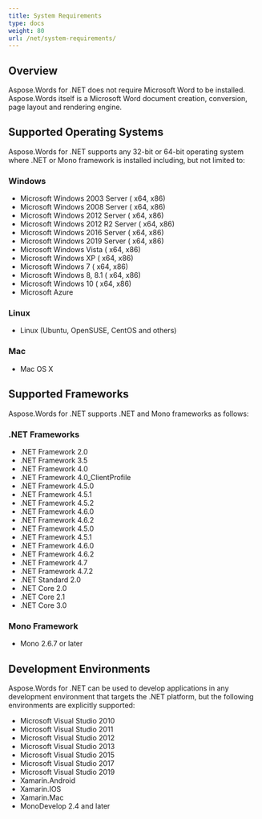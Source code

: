 ```yaml
---
title: System Requirements
type: docs
weight: 80
url: /net/system-requirements/
---
```


## **Overview**
Aspose.Words for .NET does not require Microsoft Word to be installed. Aspose.Words itself is a Microsoft Word document creation, conversion, page layout and rendering engine.
## **Supported Operating Systems**
Aspose.Words for .NET supports any 32-bit or 64-bit operating system where .NET or Mono framework is installed including, but not limited to:
### **Windows**
- Microsoft Windows 2003 Server ( x64, x86)
- Microsoft Windows 2008 Server ( x64, x86)
- Microsoft Windows 2012 Server ( x64, x86)
- Microsoft Windows 2012 R2 Server ( x64, x86)
- Microsoft Windows 2016 Server ( x64, x86)
- Microsoft Windows 2019 Server ( x64, x86)
- Microsoft Windows Vista ( x64, x86)
- Microsoft Windows XP ( x64, x86)
- Microsoft Windows 7 ( x64, x86)
- Microsoft Windows 8, 8.1 ( x64, x86)
- Microsoft Windows 10 ( x64, x86)
- Microsoft Azure
### **Linux**
- Linux (Ubuntu, OpenSUSE, CentOS and others)
### **Mac**
- Mac OS X
## **Supported Frameworks**
Aspose.Words for .NET supports .NET and Mono frameworks as follows:
### **.NET Frameworks**
- .NET Framework 2.0
- .NET Framework 3.5
- .NET Framework 4.0
- .NET Framework 4.0_ClientProfile
- .NET Framework 4.5.0
- .NET Framework 4.5.1
- .NET Framework 4.5.2
- .NET Framework 4.6.0
- .NET Framework 4.6.2
- .NET Framework 4.5.0
- .NET Framework 4.5.1
- .NET Framework 4.6.0
- .NET Framework 4.6.2
- .NET Framework 4.7
- .NET Framework 4.7.2
- .NET Standard 2.0 
- .NET Core 2.0
- .NET Core 2.1
- .NET Core 3.0
### **Mono Framework**
- Mono 2.6.7 or later
## **Development Environments**
Aspose.Words for .NET can be used to develop applications in any development environment that targets the .NET platform, but the following environments are explicitly supported:

- Microsoft Visual Studio 2010
- Microsoft Visual Studio 2011
- Microsoft Visual Studio 2012
- Microsoft Visual Studio 2013
- Microsoft Visual Studio 2015
- Microsoft Visual Studio 2017
- Microsoft Visual Studio 2019
- Xamarin.Android
- Xamarin.IOS
- Xamarin.Mac
- MonoDevelop 2.4 and later
